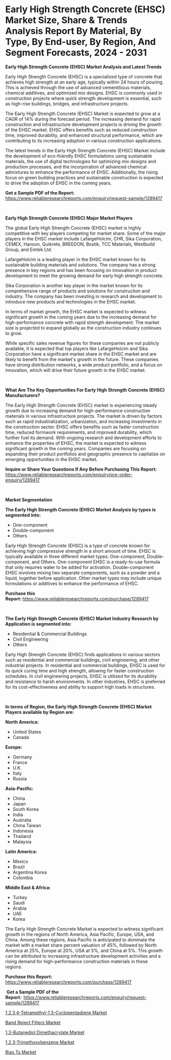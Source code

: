 <p><h1>Early High Strength Concrete (EHSC) Market Size, Share & Trends Analysis Report By Material, By Type, By End-user, By Region, And Segment Forecasts, 2024 - 2031</h1></p><p><strong>Early High Strength Concrete (EHSC) Market Analysis and Latest Trends</strong></p>
<p><p>Early High Strength Concrete (EHSC) is a specialized type of concrete that achieves high strength at an early age, typically within 24 hours of pouring. This is achieved through the use of advanced cementitious materials, chemical additives, and optimized mix designs. EHSC is commonly used in construction projects where quick strength development is essential, such as high-rise buildings, bridges, and infrastructure projects.</p><p>The Early High Strength Concrete (EHSC) Market is expected to grow at a CAGR of 14% during the forecast period. The increasing demand for rapid construction and infrastructure development projects is driving the growth of the EHSC market. EHSC offers benefits such as reduced construction time, improved durability, and enhanced structural performance, which are contributing to its increasing adoption in various construction applications.</p><p>The latest trends in the Early High Strength Concrete (EHSC) Market include the development of eco-friendly EHSC formulations using sustainable materials, the use of digital technologies for optimizing mix designs and production processes, and the incorporation of advanced chemical admixtures to enhance the performance of EHSC. Additionally, the rising focus on green building practices and sustainable construction is expected to drive the adoption of EHSC in the coming years.</p></p>
<p><strong>Get a Sample PDF of the Report:&nbsp;</strong> <a href="https://www.reliableresearchreports.com/enquiry/request-sample/1289417">https://www.reliableresearchreports.com/enquiry/request-sample/1289417</a></p>
<p>&nbsp;</p>
<p><strong>Early High Strength Concrete (EHSC) Major Market Players</strong></p>
<p><p>The global Early High Strength Concrete (EHSC) market is highly competitive with key players competing for market share. Some of the major players in the EHSC market include LafargeHolcim, CHR, Sika Corporation, CEMEX, Hanson, Quikrete, BREEDON, Bostik, TCC Materials, Westbuild Group, and Emtek Ltd.</p><p>LafargeHolcim is a leading player in the EHSC market known for its sustainable building materials and solutions. The company has a strong presence in key regions and has been focusing on innovation in product development to meet the growing demand for early high strength concrete.</p><p>Sika Corporation is another key player in the market known for its comprehensive range of products and solutions for construction and industry. The company has been investing in research and development to introduce new products and technologies in the EHSC market.</p><p>In terms of market growth, the EHSC market is expected to witness significant growth in the coming years due to the increasing demand for high-performance concrete with rapid strength development. The market size is projected to expand globally as the construction industry continues to grow.</p><p>While specific sales revenue figures for these companies are not publicly available, it is expected that top players like LafargeHolcim and Sika Corporation have a significant market share in the EHSC market and are likely to benefit from the market's growth in the future. These companies have strong distribution networks, a wide product portfolio, and a focus on innovation, which will drive their future growth in the EHSC market.</p></p>
<p>&nbsp;</p>
<p><strong>What Are The Key Opportunities For Early High Strength Concrete (EHSC) Manufacturers?</strong></p>
<p><p>The Early High Strength Concrete (EHSC) market is experiencing steady growth due to increasing demand for high-performance construction materials in various infrastructure projects. The market is driven by factors such as rapid industrialization, urbanization, and increasing investments in the construction sector. EHSC offers benefits such as faster construction time, reduced formwork requirements, and improved durability, which further fuel its demand. With ongoing research and development efforts to enhance the properties of EHSC, the market is expected to witness significant growth in the coming years. Companies are focusing on expanding their product portfolios and geographic presence to capitalize on emerging opportunities in the EHSC market.</p></p>
<p><strong>Inquire or Share Your Questions If Any Before Purchasing This Report:</strong> <a href="https://www.reliableresearchreports.com/enquiry/pre-order-enquiry/1289417">https://www.reliableresearchreports.com/enquiry/pre-order-enquiry/1289417</a></p>
<p>&nbsp;</p>
<p><strong>Market Segmentation</strong></p>
<p><strong>The Early High Strength Concrete (EHSC) Market Analysis by types is segmented into:</strong></p>
<p><ul><li>One-component</li><li>Double-component</li><li>Others</li></ul></p>
<p><p>Early High Strength Concrete (EHSC) is a type of concrete known for achieving high compressive strength in a short amount of time. EHSC is typically available in three different market types: One-component, Double-component, and Others. One-component EHSC is a ready-to-use formula that only requires water to be added for activation. Double-component EHSC involves mixing two separate components, such as a powder and a liquid, together before application. Other market types may include unique formulations or additives to enhance the performance of EHSC.</p></p>
<p><strong>Purchase this Report:&nbsp;</strong><a href="https://www.reliableresearchreports.com/purchase/1289417">https://www.reliableresearchreports.com/purchase/1289417</a></p>
<p>&nbsp;</p>
<p><strong>The Early High Strength Concrete (EHSC) Market Industry Research by Application is segmented into:</strong></p>
<p><ul><li>Residential & Commercial Buildings</li><li>Civil Engineering</li><li>Others</li></ul></p>
<p><p>Early High Strength Concrete (EHSC) finds applications in various sectors such as residential and commercial buildings, civil engineering, and other industrial projects. In residential and commercial buildings, EHSC is used for its quick curing time and high strength, allowing for faster construction schedules. In civil engineering projects, EHSC is utilized for its durability and resistance to harsh environments. In other industries, EHSC is preferred for its cost-effectiveness and ability to support high loads in structures.</p></p>
<p>&nbsp;</p>
<p><strong>In terms of Region, the Early High Strength Concrete (EHSC) Market Players available by Region are:</strong></p>
<p>
    <p> <strong> North America: </strong>
        <ul>
            <li>United States</li>
            <li>Canada</li>
        </ul>
        </p> 
    <p> <strong> Europe: </strong>
        <ul>
            <li>Germany</li>
            <li>France</li>
            <li>U.K.</li>
            <li>Italy</li>
            <li>Russia</li>
        </ul>
        </p> 
    <p> <strong> Asia-Pacific: </strong>
        <ul>
            <li>China</li>
            <li>Japan</li>
            <li>South Korea</li>
            <li>India</li>
            <li>Australia</li>
            <li>China Taiwan</li>
            <li>Indonesia</li>
            <li>Thailand</li>
            <li>Malaysia</li>
        </ul>
        </p> 
    <p> <strong> Latin America: </strong>
        <ul>
            <li>Mexico</li>
            <li>Brazil</li>
            <li>Argentina Korea</li>
            <li>Colombia</li>
        </ul>
        </p> 
    <p> <strong> Middle East & Africa: </strong>
        <ul>
            <li>Turkey</li>
            <li>Saudi</li>
            <li>Arabia</li>
            <li>UAE</li>
            <li>Korea</li>
        </ul>
    </p>
    </p>
<p><p>The Early High Strength Concrete Market is expected to witness significant growth in the regions of North America, Asia Pacific, Europe, USA, and China. Among these regions, Asia Pacific is anticipated to dominate the market with a market share percent valuation of 45%, followed by North America at 25%, Europe at 20%, USA at 5%, and China at 5%. This growth can be attributed to increasing infrastructure development activities and a rising demand for high-performance construction materials in these regions.</p></p>
<p><strong>Purchase this Report: </strong><a href="https://www.reliableresearchreports.com/purchase/1289417">https://www.reliableresearchreports.com/purchase/1289417</a></p>
<p>&nbsp;<strong>Get a Sample PDF of the Report:&nbsp;&nbsp;</strong><a href="https://www.reliableresearchreports.com/enquiry/request-sample/1289417">https://www.reliableresearchreports.com/enquiry/request-sample/1289417</a></p>
<p><strong></strong></p>
<p><p><a href="https://florentine-yuzu-f42.notion.site/1-2-3-4-Tetramethyl-1-3-Cyclopentadiene-Market-Research-Report-The-Key-To-Successful-Business-Strat-e34c19fa8ed849e7a07328193effd15a">1,2,3,4-Tetramethyl-1,3-Cyclopentadiene Market</a></p><p><a href="https://view.publitas.com/reportprime-1/insights-into-band-reject-filters-market-size-analysing-market-share-trends-and-growth-from-2024-to-2031/">Band Reject Filters Market</a></p><p><a href="https://changeable-paste-463.notion.site/1-3-Butanediol-Dimethacrylate-Market-Growth-Market-Trends-COVID-19-Impact-and-Forecasts-for-perio-729b6aeaa09f4629b7f7c6333b69e6f4">1,3-Butanediol Dimethacrylate Market</a></p><p><a href="https://fuschia-pecorino-a6d.notion.site/1-2-3-Trimethoxybenzene-Market-Growth-Market-Trends-COVID-19-Impact-and-Forecasts-for-period-from-f8140c06b2814ef5812a8860ec2cfc90">1,2,3-Trimethoxybenzene Market</a></p><p><a href="https://view.publitas.com/reportprime-1/bias-ts-market-offers-provide-insightful-data-for-the-time-period-from-2024-to-2031-and-also-provide-analysis-based-on-application-type-and-region/">Bias Ts Market</a></p></p>